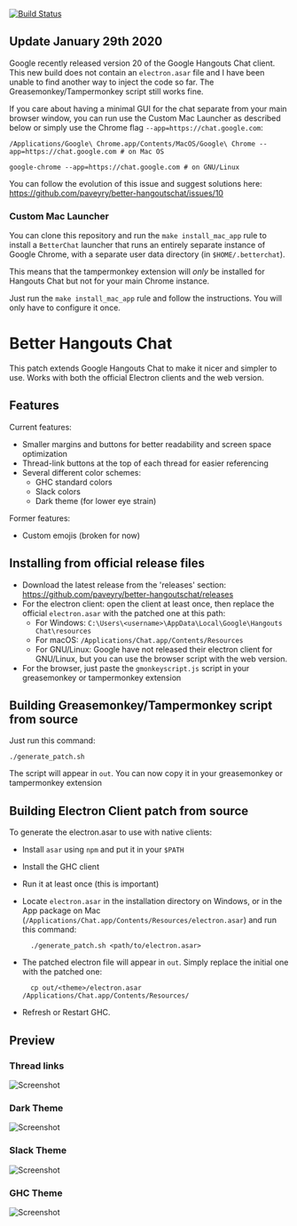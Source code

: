 [![Build Status](https://travis-ci.org/paveyry/better-hangoutschat.svg?branch=master)](https://github.com/paveyry/better-hangoutschat/releases/latest)

Update January 29th 2020
------------------------

Google recently released version 20 of the Google Hangouts Chat client. This new build does not
contain an `electron.asar` file and I have been unable to find another way to inject the code so
far. The Greasemonkey/Tampermonkey script still works fine.

If you care about having a minimal GUI for the chat separate from your main browser window, 
you can run use the Custom Mac Launcher as described below or simply use the Chrome flag `--app=https://chat.google.com`:

    /Applications/Google\ Chrome.app/Contents/MacOS/Google\ Chrome --app=https://chat.google.com # on Mac OS

    google-chrome --app=https://chat.google.com # on GNU/Linux

You can follow the evolution of this issue and suggest solutions here: https://github.com/paveyry/better-hangoutschat/issues/10

### Custom Mac Launcher

You can clone this repository and run the `make install_mac_app` rule to install a `BetterChat`
launcher that runs an entirely separate instance of Google Chrome, with a separate user data directory
(in `$HOME/.betterchat`).

This means that the tampermonkey extension will *only* be installed for Hangouts Chat but not for
your main Chrome instance.

Just run the `make install_mac_app` rule and follow the instructions. You will only have to configure
it once.

Better Hangouts Chat
====================================

This patch extends Google Hangouts Chat to make it nicer and simpler to use.
Works with both the official Electron clients and the web version.

Features
---------

Current features: 

- Smaller margins and buttons for better readability and screen space optimization
- Thread-link buttons at the top of each thread for easier referencing
- Several different color schemes:
    - GHC standard colors
    - Slack colors
    - Dark theme (for lower eye strain)

Former features:

- Custom emojis (broken for now)

Installing from official release files
---------------------------------------

- Download the latest release from the 'releases' section:
https://github.com/paveyry/better-hangoutschat/releases
- For the electron client: open the client at least once, then replace the official
`electron.asar` with the patched one at this path:
    - For Windows: `C:\Users\<username>\AppData\Local\Google\Hangouts Chat\resources`
    - For macOS: `/Applications/Chat.app/Contents/Resources`
    - For GNU/Linux: Google have not released their electron client for GNU/Linux, but you can use
    the browser script with the web version.
- For the browser, just paste the `gmonkeyscript.js` script in your greasemonkey or tampermonkey
extension

Building Greasemonkey/Tampermonkey script from source
------------------------------------------------------

Just run this command:

    ./generate_patch.sh

The script will appear in `out`. You can now copy it in your greasemonkey or tampermonkey
extension

Building Electron Client patch from source
-------------------------------------------

To generate the electron.asar to use with native clients:

- Install `asar` using `npm` and put it in your `$PATH`
- Install the GHC client
- Run it at least once (this is important)
- Locate `electron.asar` in the installation directory on Windows, or in the App
 package on Mac (`/Applications/Chat.app/Contents/Resources/electron.asar`) and run this command:

        ./generate_patch.sh <path/to/electron.asar>

- The patched electron file will appear in `out`. Simply replace the initial one with 
the patched one:

        cp out/<theme>/electron.asar /Applications/Chat.app/Contents/Resources/

- Refresh or Restart GHC.

Preview
--------

### Thread links
![Screenshot](https://user-images.githubusercontent.com/3884900/63706271-db981380-c826-11e9-953b-8983738463b7.png)

### Dark Theme
![Screenshot](https://user-images.githubusercontent.com/3884900/63685721-01f28a80-c7f8-11e9-8522-75446596d574.png)

### Slack Theme
![Screenshot](https://user-images.githubusercontent.com/3884900/63689984-6c5cf800-c803-11e9-864e-ec578353b946.png)

### GHC Theme
![Screenshot](https://user-images.githubusercontent.com/3884900/63689983-6c5cf800-c803-11e9-8857-53326ec1d22b.png)
